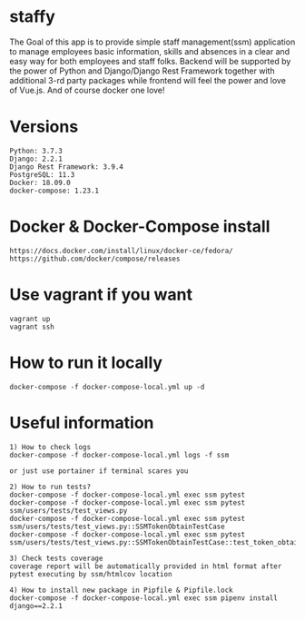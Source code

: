 # staffy

The Goal of this app is to provide simple staff management(ssm) application to manage employees basic information, skills and absences in a clear and easy way for both employees and staff folks.
Backend will be supported by the power of Python and Django/Django Rest Framework together with additional 3-rd party packages while frontend will feel the power and love of Vue.js.
And of course docker one love!

# Versions
```
Python: 3.7.3
Django: 2.2.1
Django Rest Framework: 3.9.4
PostgreSQL: 11.3
Docker: 18.09.0
docker-compose: 1.23.1
```

# Docker & Docker-Compose install
``` 
https://docs.docker.com/install/linux/docker-ce/fedora/
https://github.com/docker/compose/releases
```

# Use vagrant if you want
```
vagrant up
vagrant ssh
```

# How to run it locally
```
docker-compose -f docker-compose-local.yml up -d
```

# Useful information
```
1) How to check logs
docker-compose -f docker-compose-local.yml logs -f ssm

or just use portainer if terminal scares you

2) How to run tests?
docker-compose -f docker-compose-local.yml exec ssm pytest
docker-compose -f docker-compose-local.yml exec ssm pytest ssm/users/tests/test_views.py
docker-compose -f docker-compose-local.yml exec ssm pytest ssm/users/tests/test_views.py::SSMTokenObtainTestCase
docker-compose -f docker-compose-local.yml exec ssm pytest ssm/users/tests/test_views.py::SSMTokenObtainTestCase::test_token_obtain__staff_user_correct_credentials

3) Check tests coverage
coverage report will be automatically provided in html format after pytest executing by ssm/htmlcov location

4) How to install new package in Pipfile & Pipfile.lock
docker-compose -f docker-compose-local.yml exec ssm pipenv install django==2.2.1
```
